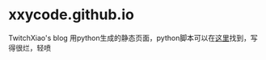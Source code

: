 # xxycode.github.io
TwitchXiao's blog
用python生成的静态页面，python脚本可以在[这里](https://github.com/xxycode/blog)找到，写得很烂，轻喷
